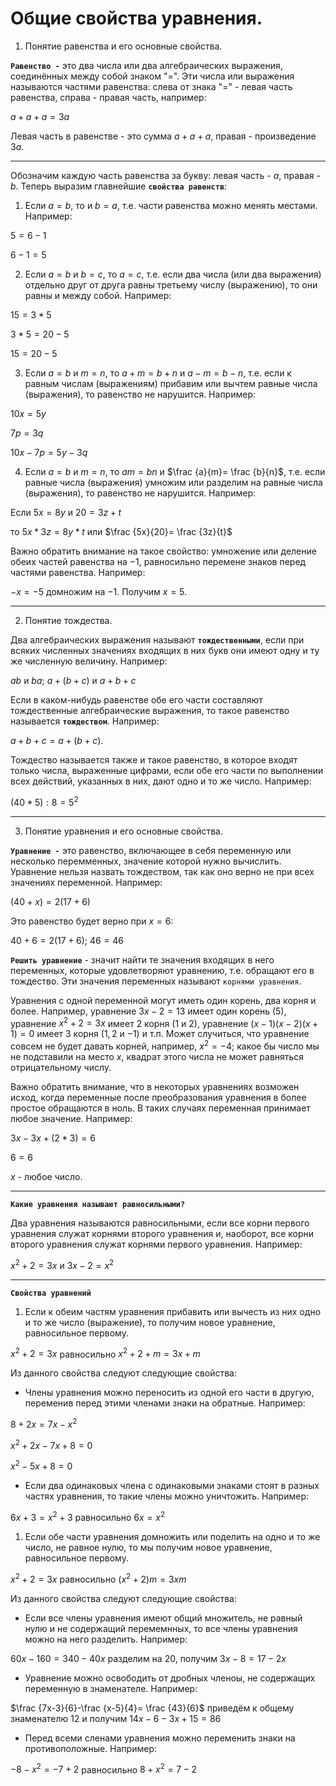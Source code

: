  # Общие свойства уравнения.
 
 1. Понятие равенства и его основные свойства.
   
**`Равенство -`** это два числа или два алгебраических выражения, соединённых между собой знаком "=". Эти числа или выражения называются частями равенства: слева от знака "=" - левая часть равенства, справа - правая часть, например:

$a+a+a=3a$

Левая часть в равенстве - это сумма $a+a+a$, правая - произведение $3a$.

***

Обозначим каждую часть равенства за букву: левая часть - $a$, правая - $b$. Теперь выразим главнейшие **`свойства равенств`**:

1) Если $a=b$, то и $b=a$, т.е. части равенства можно менять местами. Например:

$5=6-1$

$6-1=5$

2) Если $a=b$ и $b=c$, то $a=c$, т.е. если два числа (или два выражения) отдельно друг от друга равны третьему числу (выражению), то они равны и между собой. Например:

$15=3*5$

$3*5=20-5$

$15=20-5$

3) Если $a=b$ и $m=n$, то $a+m=b+n$ и $a-m=b-n$, т.е. если к равным числам (выражениям) прибавим или вычтем равные числа (выражения), то равенство не нарушится. Например:

$10x=5y$

$7p=3q$

$10x-7p=5y-3q$

4) Если $a=b$ и $m=n$, то $am=bn$ и $\frac {a}{m}= \frac {b}{n}$, т.е. если равные числа (выражения) умножим или разделим на равные числа (выражения), то равенство не нарушится. Например:

Если $5x=8y$ и $20=3z+t$

то $5x*3z=8y*t$ или $\frac {5x}{20}= \frac {3z}{t}$ 

Важно обратить внимание на такое свойство: умножение или деление обеих частей равенства на $-1$, равносильно перемене знаков перед частями равенства. Например:

$-x=-5$ домножим на $-1$. Получим $x=5$.

---


   2. Понятие тождества.

Два алгебраических выражения называют **`тождественными`**, если при всяких численных значениях входящих в них букв они имеют одну и ту же численную величину. Например:

$ab$ и $ba$; $a+(b+c)$ и $a+b+c$

Если в каком-нибудь равенстве обе его части составляют тождественные алгебраические выражения, то такое равенство называется **`тождеством`**. Например:

$a+b+c=a+(b+c)$.

Тождество называется также и такое равенство, в которое входят только числа, выраженные цифрами, если обе его части по выполнении всех действий, указанных в них, дают одно и то же число. Например:

$(40*5):8=5^2$

---
   3. Понятие уравнения и его основные свойства.

**`Уравнение -`** это равенство, включающее в себя переменную или несколько перемменных, значение которой нужно вычислить. Уравнение нельзя назвать тождеством, так как оно верно не при всех значениях переменной. Например:

$(40+x)=2(17+6)$

Это равенство будет верно при $x=6$:

$40+6=2(17+6)$; $46=46$

**`Решить уравнение`** - значит найти те значения входящих в него переменных, которые удовлетворяют уравнению, т.е. обращают его в тождество. Эти значения переменных называют `корнями уравнения`.

Уравнения с одной переменной могут иметь один корень, два корня и более. Например, уравнение $3x-2=13$ имеет один корень $(5)$, уравнение $x^2+2=3x$ имеет 2 корня $(1$ и $2)$, уравнение $(x-1)(x-2)(x+1)=0$ имеет 3 корня $(1, 2$ и $-1)$ и т.п. Может случиться, что уравнение совсем не будет давать корней, например, $x^2=-4$; какое бы число мы не подставили на место $x$, квадрат этого числа не может равняться отрицательному числу.

Важно обратить внимание, что в некоторых уравнениях возможен исход, когда переменные после преобразования уравнения в более простое обращаются в ноль. В таких случаях переменная принимает любое значение. Например:

$3x-3x+(2*3)=6$

$6=6$

$x$ - любое число.

***

**`Какие уравнения называют равносильными?`**

Два уравнения называются равносильными, если все корни первого уравнения служат корнями второго уравнения и, наоборот, все корни второго уравнения служат корнями первого уравнения. Например:

$x^2+2=3x$ и $3x-2=x^2$


***

**`Свойства уравнений`**

1. Если к обеим частям уравнения прибавить или вычесть из них одно и то же число (выражение), то получим новое уравнение, равносильное первому.

$x^2+2=3x$ равносильно $x^2+2+m=3x+m$


Из данного свойства следуют следующие свойства:

- Члены уравнения можно переносить из одной его части в другую, переменив перед этими членами знаки на обратные. Например:

$8+2x=7x-x^2$ 

$x^2+2x-7x+8=0$

$x^2-5x+8=0$

- Если два одинаковых члена с одинаковыми знаками стоят в разных частях уравнения, то такие члены можно уничтожить. Например:

$6x+3=x^2+3$ равносильно $6x=x^2$


1. Если обе части уравнения домножить или поделить на одно и то же число, не равное нулю, то мы получим новое уравнение, равносильное первому. 

$x^2+2=3x$ равносильно $(x^2+2)m=3xm$

Из данного свойства следуют следующие свойства:

- Если все члены уравнения имеют общий множитель, не равный нулю и не содержащий перемемнных, то все члены уравнения можно на него разделить. Например:

$60x-160=340-40x$ разделим на $20$, получим $3x-8=17-2x$

- Уравнение можно освободить от дробных членоы, не содержащих переменную в знаменателе. Например:

$\frac {7x-3}{6}-\frac {x-5}{4}= \frac {43}{6}$ приведём к общему знаменателю $12$ и получим $14x-6-3x+15=86$

- Перед всеми сленами уравнения можно переменить знаки на противоположные. Например:
  
$-8-x^2=-7+2$ равносильно $8+x^2=7-2$